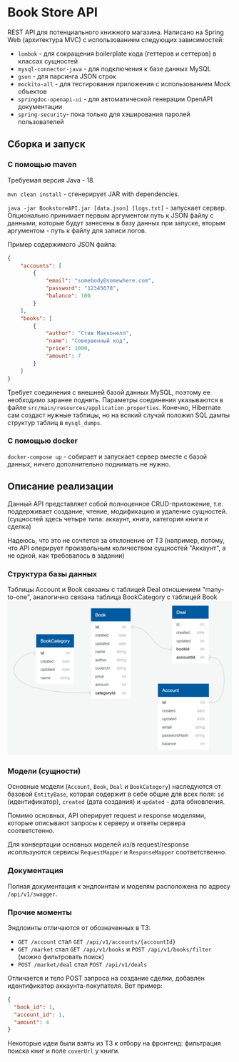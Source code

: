 # Book Store API

REST API для потенциального книжного магазина. Написано
на Spring Web (архитектура MVC) с использованием следующих
зависимостей:

* `lombok` - для сокращения boilerplate кода (геттеров и сеттеров) в классах сущностей
* `mysql-connector-java` - для подключения к базе данных MySQL
* `gson` - для парсинга JSON строк
* `mockito-all` - для тестирования приложения с использованием Mock объектов
* `springdoc-openapi-ui` - для автоматической генерации OpenAPI документации
* `spring-security`- пока только для хэширования паролей пользователей

## Сборка и запуск
### С помощью maven

Требуемая версия Java - 18.

`mvn clean install` - сгенерирует JAR with dependencies.

`java -jar BookstoreAPI.jar [data.json] [logs.txt]` - запускает
сервер. Опционально принимает первым аргументом путь к JSON файлу с данными, которые
будут занесены в базу данных при запуске, вторым аргументом -
путь к файлу для записи логов.

Пример содержимого JSON файла:

```json
{
    "accounts": [
        {
            "email": "somebody@somewhere.com",
            "password": "12345678",
            "balance": 100
        }
    ],
    "books": [
        {
            "author": "Стив Макконелл",
            "name": "Совершенный код",
            "price": 1000,
            "amount": 7
        }
    ]
}
```

Требует соединения с внешней базой данных MySQL, поэтому ее
необходимо заранее поднять.
Параметры соединения указываются
в файле `src/main/resources/application.properties`.
Конечно, Hibernate сам создаст нужные таблицы, но на всякий случай положил
SQL дампы структур таблиц в `mysql_dumps`.

### С помощью docker

`docker-compose up` - собирает и запускает сервер вместе с базой
данных, ничего дополнительно поднимать не нужно.

## Описание реализации
Данный API представляет собой полноценное CRUD-приложение,
т.е. поддерживает создание, чтение, модификацию и удаление сущностей.
(сущностей здесь четыре типа: аккаунт, книга, категория книги и сделка)

Надеюсь, что это не сочтется за отклонение от ТЗ (например,
потому, что API оперирует произвольным количеством сущностей
"Аккаунт", а не одной, как требовалось в задании)

### Структура базы данных
Таблицы Account и Book связаны с таблицей Deal отношением
"many-to-one", аналогично связана таблица BookCategory с таблицей Book
![db schema](https://github.com/timickb/book-store-api/blob/dev/db-schema.png?raw=true)


### Модели (сущности)
Основные модели (`Account`, `Book`, `Deal` и `BookCategory`) наследуются
от базовой `EntityBase`, которая содержит в себе общие для всех
поля: `id` (идентификатор), `created` (дата создания) и `updated` -
дата обновления.

Помимо основных, API оперирует request и response моделями,
которые описывают запросы к серверу и ответы сервера соответстенно.

Для конвертации основных моделей из/в request/response исопльзуются
сервисы `RequestMapper` и `ResponseMapper` соответственно.

### Документация
Полная документация к эндпоинтам и моделям расположена по адресу 
`/api/v1/swagger`.

### Прочие моменты
Эндпоинты отличаются от обозначенных в ТЗ:
* `GET /account` стал `GET /api/v1/accounts/{accountId}`
* `GET /market` стал `GET /api/v1/books` и `POST /api/v1/books/filter` (можно фильтровать поиск)
* `POST /market/deal` стал `POST /api/v1/deals`

Отличается и тело POST запроса на создание сделки,
добавлен идентификатор аккаунта-покупателя. Вот пример:
```json
{
  "book_id": 1,
  "account_id": 1,
  "amount": 4
}
```

Некоторые идеи были взяты из ТЗ к отбору на фронтенд: фильтрация поиска
книг и поле `coverUrl` у книги.

